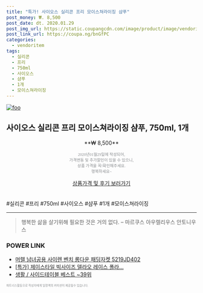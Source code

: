 ```yaml
--- 
title: "특가! 사이오스 실리콘 프리 모이스쳐라이징 샴푸" 
post_money: ₩. 8,500 
post_date: dt. 2020.01.29 
post_img_url: https://static.coupangcdn.com/image/product/image/vendoritem/2019/04/15/3105148596/79eeaf01-27dc-4dd8-a6bd-25735d1ccea4.jpg 
post_link_url: https://coupa.ng/bnGfPC 
categories: 
  - vendoritem 
tags: 
  - 실리콘 
  - 프리 
  - 750ml 
  - 사이오스 
  - 샴푸 
  - 1개 
  - 모이스쳐라이징 
--- 
```

[![foo](https://static.coupangcdn.com/image/product/image/vendoritem/2019/04/15/3105148596/79eeaf01-27dc-4dd8-a6bd-25735d1ccea4.jpg)](https://coupa.ng/bnGfPC) 

## 사이오스 실리콘 프리 모이스쳐라이징 샴푸, 750ml, 1개 
<p style="text-align: center;">**₩ 8,500**</p> 
<p style="text-align: center;"><span style="color: #898c8f; font-family: Georgia,Times,serif; font-size: 0.75em;">2020년01월29일에 작성되어, <br>가격변동 및 추가할인이 있을 수 있으니,<br> 상품 가격을 꼭!확인해주세요.<br>행복하세요~</span> 
</p>	 
<div markdown="0" style="text-align: center;"><a href="https://coupa.ng/bnGfPC" class="btn btn--success">상품가격 및 후기 보러가기</a></div> 
<br><br> 
  #실리콘 #프리 #750ml #사이오스 #샴푸 #1개 #모이스쳐라이징 
<hr> 

> 행복한 삶을 살기위해 필요한 것은 거의 없다. – 마르쿠스 아우렐리우스 안토니우스 


### POWER LINK

* <a href="https://blog.naver.com/santokki14/221784915644" target="_blank">머렐 남녀공용 사이렌 벤치 롱다운 패딩자켓 5219JD402</a>
* <a href="https://blog.naver.com/santokki14/221788216235" target="_blank">[특가] 제이스타일 빅사이즈 델라오 레이스 폴라...</a>
* <a href="https://blog.naver.com/santokki14/221777095843" target="_blank">생활 / 사이드테이블 베스트 ~39위</a>

<span style="color: #898c8f; font-family: Georgia,Times,serif; font-size: 0.55em;">파트너스활동으로 작성자에게 일정액의 커미션이 제공될수 있습니다.</span> 

